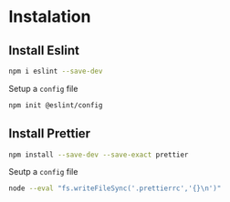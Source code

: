 # Instalation

## Install Eslint

```sh
npm i eslint --save-dev
```

Setup a `config` file

```sh
npm init @eslint/config
```

## Install Prettier

```sh
npm install --save-dev --save-exact prettier
```

Seutp a `config` file

```sh
node --eval "fs.writeFileSync('.prettierrc','{}\n')"
```

